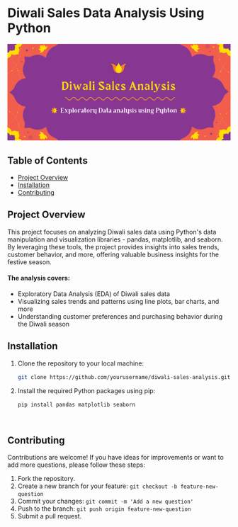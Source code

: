 
# Diwali Sales Data Analysis Using Python

![Project Banner](./assets/diwaliBanner.png)


## Table of Contents
- [Project Overview](#project-overview)
- [Installation](#installation)
- [Contributing](#contributing)


## Project Overview

This project focuses on analyzing Diwali sales data using Python's data manipulation and visualization libraries - pandas, matplotlib, and seaborn. By leveraging these tools, the project provides insights into sales trends, customer behavior, and more, offering valuable business insights for the festive season.

#### The analysis covers:
- Exploratory Data Analysis (EDA) of Diwali sales data
- Visualizing sales trends and patterns using line plots, bar charts, and more
- Understanding customer preferences and purchasing behavior during the Diwali season


## Installation

1. Clone the repository to your local machine:
   
   ```bash
   git clone https://github.com/yourusername/diwali-sales-analysis.git
   ```
2. Install the required Python packages using pip:
   
    ```bash
    pip install pandas matplotlib seaborn
    ```

<br>

## Contributing

Contributions are welcome! If you have ideas for improvements or want to add more questions, please follow these steps:
1. Fork the repository.
2. Create a new branch for your feature: `git checkout -b feature-new-question`
3. Commit your changes: `git commit -m 'Add a new question'`
4. Push to the branch: `git push origin feature-new-question`
5. Submit a pull request.
